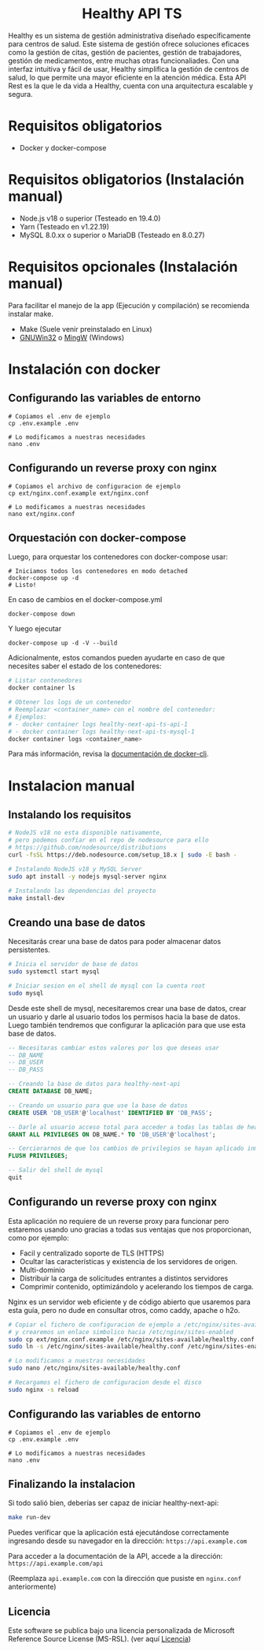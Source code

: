 <h1 align="center">Healthy API TS</h1>

Healthy es un sistema de gestión administrativa diseñado específicamente para centros de salud. Este sistema de gestión ofrece soluciones eficaces como la gestión de citas, gestión de pacientes, gestión de trabajadores, gestión de medicamentos, entre muchas otras funcionaliades. Con una interfaz intuitiva y fácil de usar, Healthy simplifica la gestión de centros de salud, lo que permite una mayor eficiente en la atención médica.
Esta API Rest es la que le da vida a Healthy, cuenta con una arquitectura escalable y segura.

# Requisitos obligatorios

- Docker y docker-compose

# Requisitos obligatorios (Instalación manual)

- Node.js v18 o superior (Testeado en 19.4.0)
- Yarn (Testeado en v1.22.19)
- MySQL 8.0.xx o superior o MariaDB (Testeado en 8.0.27)

# Requisitos opcionales (Instalación manual)

Para facilitar el manejo de la app (Ejecución y compilación) se recomienda instalar make.

- Make (Suele venir preinstalado en Linux)
- [GNUWin32](https://gnuwin32.sourceforge.net/install.html) o [MingW](https://www.ics.uci.edu/%7Epattis/common/handouts/mingweclipse/mingw.html) (Windows)

# Instalación con docker

## Configurando las variables de entorno

```ssh
# Copiamos el .env de ejemplo
cp .env.example .env

# Lo modificamos a nuestras necesidades
nano .env
```

## Configurando un reverse proxy con nginx

```ssh
# Copiamos el archivo de configuracion de ejemplo
cp ext/nginx.conf.example ext/nginx.conf

# Lo modificamos a nuestras necesidades
nano ext/nginx.conf
```

## Orquestación con docker-compose

Luego, para orquestar los contenedores con docker-compose usar:

```
# Iniciamos todos los contenedores en modo detached
docker-compose up -d
# Listo!
```

En caso de cambios en el docker-compose.yml

```
docker-compose down
```

Y luego ejecutar

```
docker-compose up -d -V --build
```

Adicionalmente, estos comandos pueden ayudarte en caso de que necesites saber el estado de los contenedores:

```sh
# Listar contenedores
docker container ls

# Obtener los logs de un contenedor
# Reemplazar <container_name> con el nombre del contenedor:
# Ejemplos:
# - docker container logs healthy-next-api-ts-api-1
# - docker container logs healthy-next-api-ts-mysql-1
docker container logs <container_name>
```

Para más información, revisa la [documentación de docker-cli](https://docs.docker.com/engine/reference/commandline/cli/).

# Instalacion manual

## Instalando los requisitos

```sh
# NodeJS v18 no esta disponible nativamente,
# pero podemos confiar en el repo de nodesource para ello
# https://github.com/nodesource/distributions
curl -fsSL https://deb.nodesource.com/setup_18.x | sudo -E bash -

# Instalando NodeJS v18 y MySQL Server
sudo apt install -y nodejs mysql-server nginx

# Instalando las dependencias del proyecto
make install-dev
```

## Creando una base de datos

Necesitarás crear una base de datos para poder almacenar datos persistentes.

```sh
# Inicia el servidor de base de datos
sudo systemctl start mysql

# Iniciar sesion en el shell de mysql con la cuenta root
sudo mysql
```

Desde este shell de mysql, necesitaremos crear una base de datos, crear un usuario y darle al usuario todos los permisos hacia la base de datos.
Luego también tendremos que configurar la aplicación para que use esta base de datos.

```sql
-- Necesitaras cambiar estos valores por los que deseas usar
-- DB_NAME
-- DB_USER
-- DB_PASS

-- Creando la base de datos para healthy-next-api
CREATE DATABASE DB_NAME;

-- Creando un usuario para que use la base de datos
CREATE USER 'DB_USER'@'localhost' IDENTIFIED BY 'DB_PASS';

-- Darle al usuario acceso total para acceder a todas las tablas de healthy-next-api
GRANT ALL PRIVILEGES ON DB_NAME.* TO 'DB_USER'@'localhost';

-- Cerciorarnos de que los cambios de privilegios se hayan aplicado inmediatamente
FLUSH PRIVILEGES;

-- Salir del shell de mysql
quit
```

## Configurando un reverse proxy con nginx

Esta aplicación no requiere de un reverse proxy para funcionar pero estaremos usando uno gracias a todas sus ventajas que nos proporcionan, como por ejemplo:

- Facil y centralizado soporte de TLS (HTTPS)
- Ocultar las características y existencia de los servidores de origen.
- Multi-dominio
- Distribuir la carga de solicitudes entrantes a distintos servidores
- Comprimir contenido, optimizándolo y acelerando los tiempos de carga.

Nginx es un servidor web eficiente y de código abierto que usaremos para esta guía, pero no dude en consultar otros, como caddy, apache o h2o.

```sh
# Copiar el fichero de configuracion de ejemplo a /etc/nginx/sites-available
# y crearemos un enlace simbolico hacia /etc/nginx/sites-enabled
sudo cp ext/nginx.conf.example /etc/nginx/sites-available/healthy.conf
sudo ln -s /etc/nginx/sites-available/healthy.conf /etc/nginx/sites-enabled/healthy.conf

# Lo modificamos a nuestras necesidades
sudo nano /etc/nginx/sites-available/healthy.conf

# Recargamos el fichero de configuracion desde el disco
sudo nginx -s reload
```

## Configurando las variables de entorno

```ssh
# Copiamos el .env de ejemplo
cp .env.example .env

# Lo modificamos a nuestras necesidades
nano .env
```

## Finalizando la instalacion

Si todo salió bien, deberías ser capaz de iniciar healthy-next-api:

```sh
make run-dev
```

Puedes verificar que la aplicación está ejecutándose correctamente ingresando desde su navegador en la dirección: `https://api.example.com`

Para acceder a la documentación de la API, accede a la dirección: `https://api.example.com/api`

(Reemplaza `api.example.com` con la dirección que pusiste en `nginx.conf` anteriormente)

## Licencia

Este software se publica bajo una licencia personalizada de Microsoft Reference Source License (MS-RSL). (ver aquí [Licencia](LICENSE.md))
